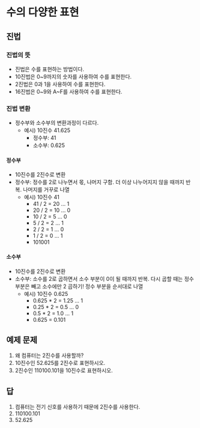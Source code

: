 # 수의 다양한 표현
## 진법
### 진법의 뜻
- 진법은 수를 표현하는 방법이다.
- 10진법은 0~9까지의 숫자를 사용하여 수를 표현한다.
- 2진법은 0과 1을 사용하여 수를 표현한다.
- 16진법은 0~9와 A~F를 사용하여 수를 표현한다.

### 진법 변환
- 정수부와 소수부의 변환과정이 다르다.
	- 예시) 10진수 41.625
		- 정수부: 41
		- 소수부: 0.625


#### 정수부
- 10진수를 2진수로 변환
- 정수부: 정수를 2로 나누면서 몫, 나머지 구함. 더 이상 나누어지지 않을 때까지 반복. 나머지를 거꾸로 나열
	- 예시) 10진수 41
		- 41 / 2 = 20 ... 1
		- 20 / 2 = 10 ... 0
		- 10 / 2 = 5 ... 0
		- 5 / 2 = 2 ... 1
		- 2 / 2 = 1 ... 0
		- 1 / 2 = 0 ... 1
		- 101001

#### 소수부
- 10진수를 2진수로 변환
- 소수부: 소수를 2로 곱하면서 소수 부분이 0이 될 때까지 반복. 다시 곱할 때는 정수 부분은 빼고 소수에만 2 곱하기! 정수 부분을 순서대로 나열
	- 예시) 10진수 0.625
		- 0.625 * 2 = 1.25 ... 1
		- 0.25 * 2 = 0.5 ... 0
		- 0.5 * 2 = 1.0 ... 1
		- 0.625 = 0.101










## 예제 문제
1. 왜 컴퓨터는 2진수를 사용할까?
2. 10진수인 52.625를 2진수로 표현하시오.
3. 2진수인 110100.101을 10진수로 표현하시오.

## 답
1. 컴퓨터는 전기 신호를 사용하기 때문에 2진수를 사용한다.
2. 110100.101
3. 52.625